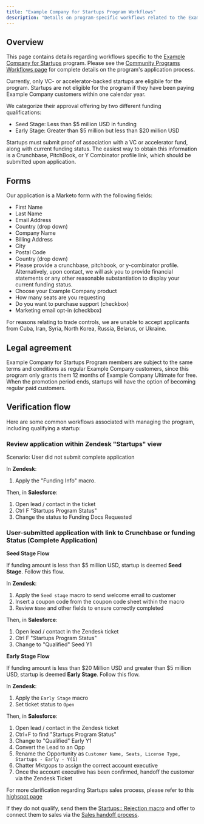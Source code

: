 ```yaml
---
title: "Example Company for Startups Program Workflows"
description: "Details on program-specific workflows related to the Example Company for Startups Program"
---
```


## Overview

This page contains details regarding workflows specific to the [Example Company for Startups](https://about.example_company.com/solutions/startups/join/) program.
Please see the [Community Programs Workflows page](/handbook/marketing/developer-relations/community-programs/community-programs-workflows/) for complete details on the program's application process.

Currently, only VC- or accelerator-backed startups are eligibile for the program.
Startups are not eligible for the program if they have been paying Example Company customers within one calendar year.

We categorize their approval offering by two different funding qualifications:

- Seed Stage: Less than $5 million USD in funding
- Early Stage: Greater than $5 million but less than $20 million USD

Startups must submit proof of association with a VC or accelerator fund, along with current funding status.
The easiest way to obtain this information is a Crunchbase, PitchBook, or Y Combinator profile link, which should be submitted upon application.

## Forms

Our application is a Marketo form with the following fields:

- First Name
- Last Name
- Email Address
- Country (drop down)
- Company Name
- Billing Address
- City
- Postal Code
- Country (drop down)
- Please provide a crunchbase, pitchbook, or y-combinator profile. Alternatively, upon contact, we will ask you to provide financial statements or any other reasonable substantiation to display your current funding status.
- Choose your Example Company product
- How many seats are you requesting
- Do you want to purchase support (checkbox)
- Marketing email opt-in (checkbox)

For reasons relating to trade controls, we are unable to accept applicants from Cuba, Iran, Syria, North Korea, Russia, Belarus, or Ukraine.

## Legal agreement

Example Company for Startups Program members are subject to the same terms and conditions as regular Example Company customers, since this program only grants them 12 months of Example Company Ultimate for free.
When the promotion period ends, startups will have the option of becoming regular paid customers.

## Verification flow

Here are some common workflows associated with managing the program, including qualifying a startup:

### Review application within Zendesk "Startups" view

Scenario: User did not submit complete application

In **Zendesk**:

1. Apply the "Funding Info" macro.

Then, in **Salesforce**:

1. Open lead / contact in the ticket
2. Ctrl F "Startups Program Status"
3. Change the status to Funding Docs Requested

### User-submitted application with link to Crunchbase or funding Status (Complete Application)

**Seed Stage Flow**

If funding amount is less than $5 million USD, startup is deemed **Seed Stage**.
Follow this flow.

In **Zendesk**:

1. Apply the `Seed stage` macro to send welcome email to customer
2. Insert a coupon code from the coupon code sheet within the macro
3. Review `Name` and other fields to ensure correctly completed

Then, in **Salesforce**:

1. Open lead / contact in the Zendesk ticket
2. Ctrl F "Startups Program Status"
3. Change to "Qualified" Seed Y1

**Early Stage Flow**

If funding amount is less than $20 Million USD and greater than $5 million USD, startup is deemed **Early Stage**.
Follow this flow.

In **Zendesk**:

1. Apply the `Early Stage` macro
2. Set ticket status to `Open`

Then, in **Salesforce**:

1. Open lead / contact in the Zendesk ticket
2. Ctrl+F to find "Startups Program Status"
3. Change to "Qualified" Early Y1
4. Convert the Lead to an Opp
5. Rename the Opportunity as `Customer Name, Seats, License Type, Startups - Early - Y(1)`
6. Chatter Mktgops to assign the correct account executive
7. Once the account executive has been confirmed, handoff the customer via the Zendesk Ticket

For more clarification regarding Startups sales process, please refer to this [highspot page](https://example_company.highspot.com/items/6410e355fb9e0fe9d2823fcc?lfrm=irel.1#3)

If they do not qualify, send them the [Startups:: Rejection macro](/handbook/marketing/developer-relations/community-programs/community-program-applications/email-and-zendesk-macros/#startups-startups-rejection) and offer to connect them to sales via the [Sales handoff process](/handbook/marketing/developer-relations/community-programs/community-program-applications/#handoff-process-to-sales).
